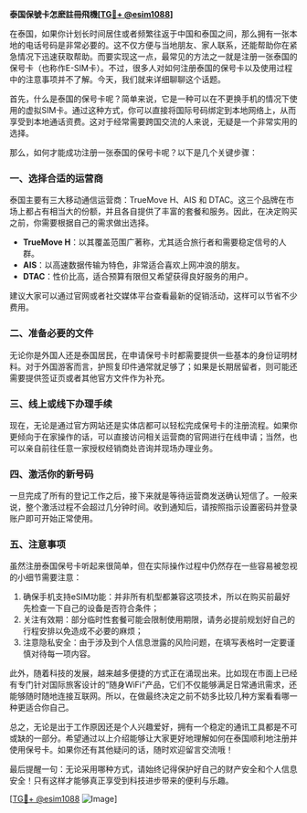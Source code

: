 **泰国保號卡怎麽註冊飛機[[TG💪+ @esim1088](https://t.me/s/esim1088)]**

在泰国，如果你计划长时间居住或者频繁往返于中国和泰国之间，那么拥有一张本地的电话号码是非常必要的。这不仅方便与当地朋友、家人联系，还能帮助你在紧急情况下迅速获取帮助。而要实现这一点，最常见的方法之一就是注册一张泰国的保号卡（也称作E-SIM卡）。不过，很多人对如何注册泰国的保号卡以及使用过程中的注意事项并不了解。今天，我们就来详细聊聊这个话题。

首先，什么是泰国的保号卡呢？简单来说，它是一种可以在不更换手机的情况下使用的虚拟SIM卡。通过这种方式，你可以直接将国际号码绑定到本地网络上，从而享受到本地通话资费。这对于经常需要跨国交流的人来说，无疑是一个非常实用的选择。

那么，如何才能成功注册一张泰国的保号卡呢？以下是几个关键步骤：

### 一、选择合适的运营商

泰国主要有三大移动通信运营商：TrueMove H、AIS 和 DTAC。这三个品牌在市场上都占有相当大的份额，并且各自提供了丰富的套餐和服务。因此，在决定购买之前，你需要根据自己的需求做出选择。

- **TrueMove H**：以其覆盖范围广著称，尤其适合旅行者和需要稳定信号的人群。
- **AIS**：以高速数据传输为特色，非常适合喜欢上网冲浪的朋友。
- **DTAC**：性价比高，适合预算有限但又希望获得良好服务的用户。

建议大家可以通过官网或者社交媒体平台查看最新的促销活动，这样可以节省不少费用。

### 二、准备必要的文件

无论你是外国人还是泰国居民，在申请保号卡时都需要提供一些基本的身份证明材料。对于外国游客而言，护照复印件通常就足够了；如果是长期居留者，则可能还需要提供签证页或者其他官方文件作为补充。

### 三、线上或线下办理手续

现在，无论是通过官方网站还是实体店都可以轻松完成保号卡的注册流程。如果你更倾向于在家操作的话，可以直接访问相关运营商的官网进行在线申请；当然，也可以亲自前往任意一家授权经销商处咨询并现场办理业务。

### 四、激活你的新号码

一旦完成了所有的登记工作之后，接下来就是等待运营商发送确认短信了。一般来说，整个激活过程不会超过几分钟时间。收到通知后，请按照指示设置密码并登录账户即可开始正常使用。

### 五、注意事项

虽然注册泰国保号卡听起来很简单，但在实际操作过程中仍然存在一些容易被忽视的小细节需要注意：

1. 确保手机支持eSIM功能：并非所有机型都兼容这项技术，所以在购买前最好先检查一下自己的设备是否符合条件；
2. 关注有效期：部分临时性套餐可能会限制使用期限，请务必提前规划好自己的行程安排以免造成不必要的麻烦；
3. 注意隐私安全：由于涉及到个人信息泄露的风险问题，在填写表格时一定要谨慎对待每一项内容。

此外，随着科技的发展，越来越多便捷的方式正在涌现出来。比如现在市面上已经有专门针对国际旅客设计的“随身WiFi”产品，它们不仅能够满足日常通讯需求，还能够随时随地连接互联网。所以，在做最终决定之前不妨多比较几种方案看看哪一种更适合你自己。

总之，无论是出于工作原因还是个人兴趣爱好，拥有一个稳定的通讯工具都是不可或缺的一部分。希望通过以上介绍能够让大家更好地理解如何在泰国顺利地注册并使用保号卡。如果你还有其他疑问的话，随时欢迎留言交流哦！

最后提醒一句：无论采用哪种方式，请始终记得保护好自己的财产安全和个人信息安全！只有这样才能够真正享受到科技进步带来的便利与乐趣。

[[TG💪+ @esim1088](https://t.me/s/esim1088) ![Image](https://i.postimg.cc/4NQfJmqS/Snipaste-2025-05-13-00-14-12.png)]